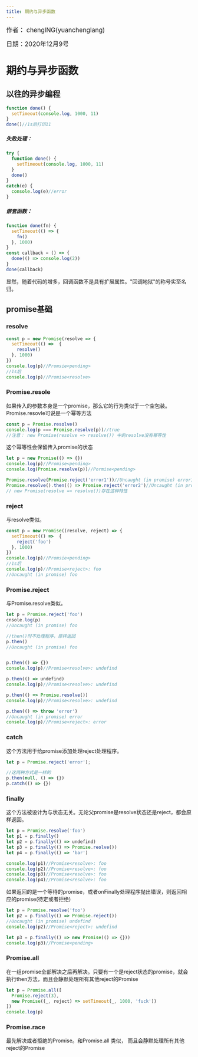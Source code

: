 ```yaml
---
title: 期约与异步函数
---
```

<big>作者： chenglNG(yuanchenglang)</big>

<big>日期：2020年12月9号</big>

# 期约与异步函数

## 以往的异步编程
```js
function done() {
  setTimeout(console.log, 1000, 11)
}
done()//1s后打印11
```

##### 失败处理：
```js
try {
  function done() {
    setTimeout(console.log, 1000, 11)
  } 
  done()
} 
catch(e) {
  console.log(e)//error
}
```
##### 嵌套函数：
```js
function done(fn) {
  setTimeout(() => {
    fn()
  }, 1000)
} 
const callback = () => {
  done(() => console.log(2))
}
done(callback)
```
显然，随着代码的增多，回调函数不是具有扩展属性。"回调地狱"的称号实至名归。

## promise基础

### resolve

```js
const p = new Promise(resolve => {
  setTimeout(() =>  {
    resolve()
  }, 1000)
})
console.log(p)//Promsie<pending>
//1s后
console.log(p)//Promise<resolve>
```

### Promise.resole

如果传入的参数本身是一个promise，那么它的行为类似于一个空包装。Promise.resovle可说是一个幂等方法

```js
const p = Promise.resolve()
console.log(p === Promise.resolve(p))//true
//注意： new Promise(resolve => resolve()) 中的resolve没有幂等性
```

这个幂等性会保留传入promise的状态
```js
let p = new Promise(() => {})
console.log(p)//Promise<pending>
console.log(Promise.resolve(p))//Pormise<pending>

Promise.resolve(Promise.reject('error1'))//Uncaught (in promise) error1
Promise.resolve().then(() => Promise.reject('error2')//Uncaught (in promise) error2
// new Promise(resolve => resolve())存在这种特性
```

### reject
与resolve类似。

```js
const p = new Promise((resolve, reject) => {
  setTimeout(() =>  {
    reject('foo')
  }, 1000)
})
console.log(p)//Promsie<pending>
//1s后
console.log(p)//Promise<reject>: foo
//Uncaught (in promise) foo
```

### Promise.reject
与Promise.resolve类似。

```js
let p = Promise.reject('foo')
cnsole.log(p)
//Uncaught (in promise) foo

//then()时不处理程序，原样返回
p.then()
//Uncaught (in promise) foo


p.then(() => {})
console.log(p)//Promise<resolve>: undefind

p.then(() => undefind)
console.log(p)//Promise<resolve>: undefind

p.then(() => Promise.resolve())
console.log(p)//Promise<resolve>: undefind

p.then(() => throw 'error')
//Uncaught (in promise) error
console.log(p)//Promise<reject>: error

```

### catch

这个方法用于给promise添加处理reject处理程序。

```js
let p = Promise.reject('error');

//这两种方式是一样的
p.then(null, () => {})
p.catch(() => {})
```


### finally

这个方法被设计为与状态无关。无论父promise是resolve状态还是reject，都会原样返回。

```js
let p = Promise.resolve('foo')
let p1 = p.finally()
let p2 = p.finally(() => undefind)
let p3 = p.finally(() => Promise.reolve())
let p4 = p.finally(() => 'bar')

console.log(p1)//Promise<resolve>: foo
console.log(p2)//Promise<resolve>: foo
console.log(p3)//Promise<resolve>: foo
console.log(p4)//Promise<resolve>: foo
```

如果返回的是一个等待的promise，或者onFinally处理程序抛出错误，则返回相应的promise(待定或者拒绝)

```js
let p = Promise.resolve('foo')
let p2 = p.finally(() => Promise.reject())
//Uncaught (in promise) undefind
console.log(p2)//Promise<reject>: undefind

let p3 = p.finally(() => new Promise(() => {}))
console.log(p3)//Promise<pending>
```

### Promise.all

在一组promise全部解决之后再解决。只要有一个是reject状态的promise，就会执行then方法，而且会静默处理所有其他reject的Promise
```js
let p = Promise.all([
  Promise.reject(3),
  new Promise((_, reject) => setTimeout(_, 1000, 'fuck'))
])
console.log(p)
```

### Promise.race
最先解决或者拒绝的Promise。和Promise.all 类似， 而且会静默处理所有其他reject的Promise




